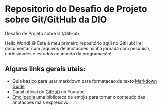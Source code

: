 # Repositorio do Desafio de Projeto sobre Git/GitHub da DIO
Desafio de Projeto sobre Git/GitHub

Hello World! 😄
Este é meu primeiro repositório aqui no GitHub!
Irei documentar com arquivos de anotacoes minha jornada com pesquisa, curiosidades e estudos no mundo da programação!

## Alguns links gerais uteis:
- Guia basico para usar markdown para formatacao de texto [Markdown Guide](https://www.markdownguide.org/basic-syntax/)
- Canal oficial do [GitHub](https://www.youtube.com/github) no Youtube
- [Emojipedia](https://emojipedia.org/) uma biblioteca de emojis para tornar o conteudo das anotacoes mais expressivo
